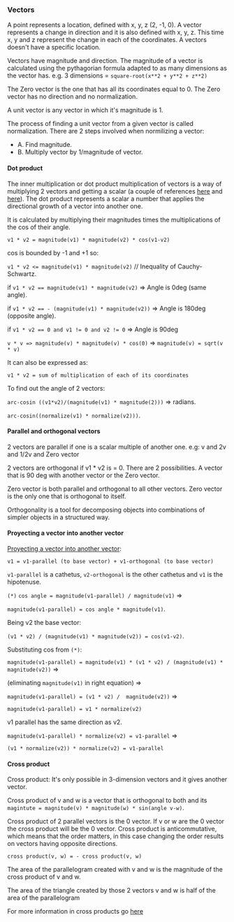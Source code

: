 ### Vectors


A point represents a location, defined with x, y, z (2, -1, 0).
A vector represents a change in direction and it is also defined with x, y, z.
This time x, y and z represent the change in each of the coordinates.
A vectors doesn't have a specific location.


Vectors have magnitude and direction. The magnitude of a vector is calculated
using the pythagorian formula adapted to as many dimensions as the vector has.
e.g. 3 dimensions = `square-root(x**2 + y**2 + z**2)`


The Zero vector is the one that has all its coordinates equal to 0. The Zero
vector has no direction and no normalization.

A unit vector is any vector in which it's magnitude is 1.

The process of finding a unit vector from a given vector is called normalization.
There are 2 steps involved when normilizing a vector:
- A. Find magnitude.
- B. Multiply vector by 1/magnitude of vector.

#### Dot product
The inner multiplication or dot product multiplication of vectors is a way of
multiplying 2 vectors and getting a scalar (a couple of references [here](http://betterexplained.com/articles/vector-calculus-understanding-the-dot-product/) and [here](http://mathworld.wolfram.com/InnerProduct.html)).
The dot product represents a scalar a number that applies the directional growth
of a vector into another one.

It is calculated by multiplying their magnitudes times the multiplications of the
cos of their angle.

`v1 * v2 = magnitude(v1) * magnitude(v2) * cos(v1-v2)`

cos is bounded by -1 and +1 so:

`v1 * v2 <= magnitude(v1) * magnitude(v2)` // Inequality of Cauchy-Schwartz.

if `v1 * v2 == magnitude(v1) * magnitude(v2)` => Angle is 0deg (same angle).

if `v1 * v2 == - (magnitude(v1) * magnitude(v2))` => Angle is 180deg
(opposite angle).

if `v1 * v2 == 0 and v1 != 0 and v2 != 0` => Angle is 90deg

`v * v => magnitude(v) * magnitude(v) * cos(0)` => `magnitude(v) = sqrt(v * v)`

It can also be expressed as:

`v1 * v2 = sum of multiplication of each of its coordinates`

To find out the angle of 2 vectors:

`arc-cosin ((v1*v2)/(magnitude(v1) * magnitude(2)))` => radians.

`arc-cosin((normalize(v1) * normalize(v2)))`.

#### Parallel and orthogonal vectors
2 vectors are parallel if one is a scalar multiple of another one.
e.g: v and 2v and 1/2v and Zero vector

2 vectors are orthogonal if v1 * v2 is = 0. There are 2 possibilities.
A vector that is 90 deg with another vector or the Zero vector.

Zero vector is both parallel and orthogonal to all other vectors.
Zero vector is the only one that is orthogonal to itself.

Orthogonality is a tool for decomposing objects into combinations of simpler
objects in a structured way.

#### Proyecting a vector into another vector
[Proyecting a vector into another vector](https://www.udacity.com/course/viewer#!/c-ud953/l-4374471116/m-4583493277):

`v1 = v1-parallel (to base vector) + v1-orthogonal (to base vector)`

`v1-parallel` is a cathetus, `v2-orthogonal` is the other cathetus and `v1` is the
hipotenuse.


`(*)` `cos angle = magnitude(v1-parallel) / magnitude(v1)` =>

`magnitude(v1-parallel) = cos angle * magnitude(v1)`.


Being v2 the base vector:

`(v1 * v2) / (magnitude(v1) * magnitude(v2)) = cos(v1-v2)`.

Substituting cos from `(*)`:

`magnitude(v1-parallel) = magnitude(v1) * (v1 * v2) / (magnitude(v1) * magnitude(v2))` =>

(eliminating `magnitude(v1)` in right equation) =>

`magnitude(v1-parallel) = (v1 * v2) /  magnitude(v2))` =>

`magnitude(v1-parallel) = v1 * normalize(v2)`

v1 parallel has the same direction as v2.

`magnitude(v1-parallel) * normalize(v2) = v1-parallel` =>

`(v1 * normalize(v2)) * normalize(v2) = v1-parallel`


#### Cross product
Cross product: It's only possible in 3-dimension vectors and it gives another
vector.

Cross product of v and w is a vector that is orthogonal to both and its
`magintute = magnitude(v) * magnitude(w) * sin(angle v-w)`.

Cross product of 2 parallel vectors is the 0 vector.
If v or w are the 0 vector the cross product will be the 0 vector.
Cross product is anticommutative, which means that the order matters, in this
case changing the order results on vectors having opposite directions.

`cross product(v, w) = - cross product(v, w)`

The area of the parallelogram created with v and w is the magnitude of the
cross product of v and w.

The area of the triangle created by those 2 vectors v and w is half of
the area of the parallelogram

For more information in cross products go [here](http://betterexplained.com/articles/cross-product/)
